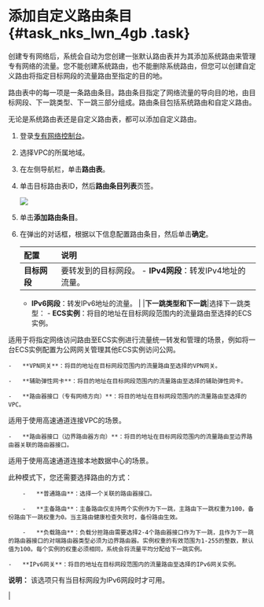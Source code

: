 # 添加自定义路由条目 {#task_nks_lwn_4gb .task}

创建专有网络后，系统会自动为您创建一张默认路由表并为其添加系统路由来管理专有网络的流量。您不能创建系统路由，也不能删除系统路由，但您可以创建自定义路由将指定目标网段的流量路由至指定的目的地。

路由表中的每一项是一条路由条目。路由条目指定了网络流量的导向目的地，由目标网段、下一跳类型、下一跳三部分组成。路由条目包括系统路由和自定义路由。

无论是系统路由表还是自定义路由表，都可以添加自定义路由。

1.  登录[专有网络控制台](https://vpcnext.console.aliyun.com)。 
2.  选择VPC的所属地域。 
3.  在左侧导航栏，单击**路由表**。 
4.  单击目标路由表ID，然后**路由条目列表**页签。 

    ![](http://static-aliyun-doc.oss-cn-hangzhou.aliyuncs.com/assets/img/2437/154909480138188_zh-CN.png)

5.  单击**添加路由条目**。 
6.  在弹出的对话框，根据以下信息配置路由条目，然后单击**确定**。 

    |配置|说明|
    |:-|:-|
    |**目标网段**|要转发到的目标网段。    -   **IPv4网段**：转发IPv4地址的流量。
    -   **IPv6网段**：转发IPv6地址的流量。
|
    |**下一跳类型和下一跳**|选择下一跳类型：    -   **ECS实例**：将目的地址在目标网段范围内的流量路由至选择的ECS实例。

适用于将指定网络访问路由至ECS实例进行流量统一转发和管理的场景，例如将一台ECS实例配置为公网网关管理其他ECS实例访问公网。

    -   **VPN网关**：将目的地址在目标网段范围内的流量路由至选择的VPN网关。

    -   **辅助弹性网卡**：将目的地址在目标网段范围内的流量路由至选择的辅助弹性网卡。

    -   **路由器接口（专有网络方向）**：将目的地址在目标网段范围内的流量路由至选择的VPC。

适用于使用高速通道连接VPC的场景。

    -   **路由器接口（边界路由器方向）**：将目的地址在目标网段范围内的流量路由至边界路由器关联的路由器接口。

适用于使用高速通道连接本地数据中心的场景。

此种模式下，您还需要选择路由的方式：

        -   **普通路由**：选择一个关联的路由器接口。

        -   **主备路由**：主备路由仅支持两个实例作为下一跳，主路由下一跳权重为100，备份路由下一跳权重为0。当主路由健康检查失败时，备份路由生效。

        -   **负载路由**：负载分担路由需要选择2-4个路由器接口作为下一跳，且作为下一跳的路由器接口的对端路由器类型必须为边界路由器。实例权重的有效范围为1-255的整数，默认值为100。每个实例的权重必须相同，系统会将流量平均分配给下一跳实例。

    -   **IPv6网关**：将目的地址在目标网段范围内的流量路由至选择的IPv6网关实例。

**说明：** 该选项只有当目标网段为IPv6网段时才可用。

|


